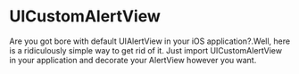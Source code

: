 UICustomAlertView
=================
Are you got bore with default UIAlertView in your iOS application?.Well, here is a ridiculously simple way to get rid of it. Just import UICustomAlertView in your application and decorate your AlertView however you want.
